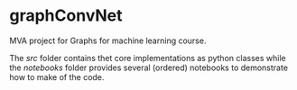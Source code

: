 # graphConvNet

MVA project for Graphs for machine learning course.

The *src* folder contains thet core implementations as python classes while the *notebooks* folder provides several (ordered) notebooks to demonstrate how to make of the code.
